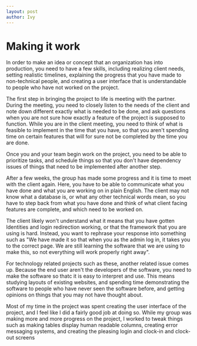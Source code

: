 ```yaml
---
layout: post
author: Ivy
---
```



# Making it work

In order to make an idea or concept that an organization has into production, you need to have a few skills, including realizing client needs, setting realistic timelines, explaining the progress that you have made to non-technical people, and creating a user interface that is understandable to people who have not worked on the project.

The first step in bringing the project to life is meeting with the partner. During the meeting, you need to closely listen to the needs of the client and note down different exactly what is needed to be done, and ask questions when you are not sure how exactly a feature of the project is supposed to function. While you are in the client meeting, you need to think of what is feasible to implement in the time that you have, so that you aren't spending time on certain features that will for sure not be completed by the time you are done.

Once you and your team begin work on the project, you need to be able to prioritize tasks, and schedule things so that you don't have dependency issues of things that need to be implemented after another step. 

After a few weeks, the group has made some progress and it is time to meet with the client again. Here, you have to be able to communicate what you have done and what you are working on in plain English. The client may not know what a database is, or what any other technical words mean, so you have to step back from what you have done and think of what client facing features are complete, and which need to be worked on. 

The client likely won't understand what it means that you have gotten Identities and login redirection working, or that the framework that you are using is hard. Instead, you want to rephrase your response into something such as "We have made it so that when you as the admin log in, it takes you to the correct page. We are still learning the software that we are using to make this, so not everything will work properly right away".

For technology related projects such as these, another related issue comes up. Because the end user aren't the developers of the software, you need to make the software so thatc it is easy to interpret and use. This means studying layouts of existing websites, and spending time demonstrating the software to people who have never seen the software before, and getting opinions on things that you may not have thought about.

Most of my time in the project was spent creating the user interface of the project, and I feel like I did a fairly good job at doing so. While my group was making more and more progress on the project, I worked to tweak things such as making tables display human readable columns, creating error messaging systems, and creating the pleasing login and clock-in and clock-out screens